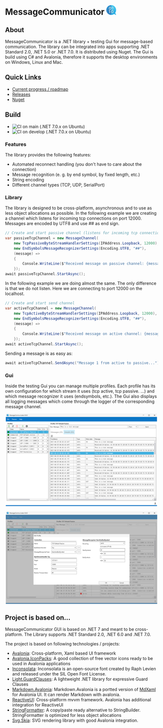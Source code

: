 # MessageCommunicator <img src="src/_Misc/MessageCommunicator.svg" width="32" />

## About
MessageCommunicator is a .NET library + testing Gui for message-based communication. 
The library can be integrated into apps supporting .NET Standard 2.0, .NET 5.0 or .NET 7.0. It 
is distributed using Nuget. The Gui is build using C# and Avalonia, 
therefore it supports the desktop environments on Windows, Linux and Mac.

## Quick Links
 - [Current progress / roadmap](/../../projects/1)
 - [Releases](/../../releases)
 - [Nuget](https://www.nuget.org/packages/MessageCommunicator)

## Build
 - ![CI on main (.NET 7.0.x on Ubuntu)](https://github.com/RolandKoenig/MessageCommunicator/workflows/CI%20on%20main%20(.NET%207.0.x%20on%20Ubuntu)/badge.svg)
 - ![CI on develop (.NET 7.0.x on Ubuntu)](https://github.com/RolandKoenig/MessageCommunicator/workflows/CI%20on%20develop%20(.NET%207.0.x%20on%20Ubuntu)/badge.svg)

### Features
The library provides the following features:
 - Automated reconnect handling (you don't have to care about the connection)
 - Message recognition (e. g. by end symbol, by fixed length, etc.)
 - String encoding
 - Different channel types (TCP, UDP, SerialPort)

### Library
The library is designed to be cross-platform, asynchronous and to use as less object allocations as possible.
In the following example we are creating a channel which listens for incoming tcp connections on
port 12000. Messages are encoded by UTF8 and use ## as end sign.

```csharp
// Create and start passive channel (listens for incoming tcp connection)
var passiveTcpChannel = new MessageChannel(
    new TcpPassiveByteStreamHandlerSettings(IPAddress.Loopback, 12000),
    new EndSymbolsMessageRecognizerSettings(Encoding.UTF8, "##"),
    (message) =>
    {
        Console.WriteLine($"Received message on passive channel: {message}");
    });
await passiveTcpChannel.StartAsync();
```

In the following example we are doing almost the same. The only difference is that we do not 
listen. Here we are connecting to port 12000 on the localhost.

```csharp
// Create and start send channel
var activeTcpChannel = new MessageChannel(
    new TcpActiveByteStreamHandlerSettings(IPAddress.Loopback, 12000), 
    new EndSymbolsMessageRecognizerSettings(Encoding.UTF8, "##"),
    (message) =>
    {
        Console.WriteLine($"Received message on active channel: {message}");
    });
await activeTcpChannel.StartAsync();
```

Sending a message is as easy as:
```csharp
await activeTcpChannel.SendAsync("Message 1 from active to passive...");
```

### Gui
Inside the testing Gui you can manage multiple profiles. Each profile has its own configuration
for which stream it uses (tcp active, tcp passive. ...) and which message recognizer it uses
(endsymbols, etc.). The Gui also displays all logging messages which come through the logger of 
the corresponding message channel.

![alt text](src/_Misc/WikiImages/Screenshot_01.png "Screenshot of the testing UI")

![alt text](src/_Misc/WikiImages/Screenshot_02.png "Screenshot of the testing UI")

## Project is based on...
MessageCommunicator GUI is based on .NET 7 and meant to be cross-platform. The Library supports .NET Standard 2.0, .NET 6.0 and .NET 7.0.

The project is based on following technologies / projects:
 - [Avalonia](https://github.com/AvaloniaUI/Avalonia): Cross-platform, Xaml based UI framework
 - [Avalonia.IconPacks](https://github.com/ahopper/Avalonia.IconPacks): A good collection of free vector icons ready to be used in Avalonia applications
 - [Inconsolata](https://fonts.google.com/specimen/Inconsolata): Inconsolata is an open-source font created by Raph Levien and released under the SIL Open Font License.
 - [Light.GuardClauses](https://github.com/feO2x/Light.GuardClauses): A lightweight .NET library for expressive Guard Clauses
 - [Markdown.Avalonia](https://github.com/whistyun/Markdown.Avalonia): Markdown.Avalonia is a portted version of [MdXaml](https://github.com/whistyun/MdXaml) for Avalonia UI. It can render Markdown with avalonia.
 - [ReactiveUI](https://github.com/reactiveui/ReactiveUI): Cross-platform mvvm framework. Avalonia has additional integration for ReactiveUI
 - [StringFormatter](https://github.com/MikePopoloski/StringFormatter): A copy/paste ready alternative to StringBuilder. StringFormatter is optimized for less object allocations
 - [Svg.Skia](https://github.com/wieslawsoltes/Svg.Skia): SVG rendering library with good Avalonia integration.

